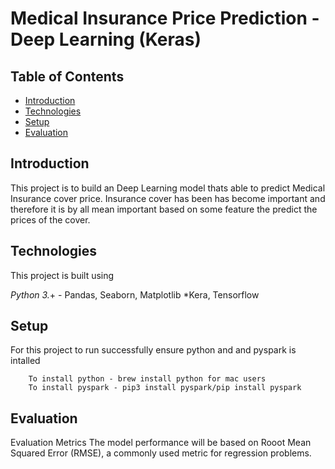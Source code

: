 # Medical Insurance Price Prediction - Deep Learning (Keras)

## Table of Contents
* [Introduction](#Introduction)
* [Technologies](#Technologies)
* [Setup](#Setup)
* [Evaluation](#Evaluation)

## Introduction
This project is to build an Deep Learning model thats able to predict Medical Insurance cover price. Insurance cover has been has become important and therefore it is by all mean important based on some feature the predict the prices of the cover. 

## Technologies
This project is built using 

*Python 3.*+ - Pandas, Seaborn, Matplotlib
*Kera, Tensorflow

## Setup 
For this project to run successfully ensure python and and pyspark is intalled
```
    To install python - brew install python for mac users
    To install pyspark - pip3 install pyspark/pip install pyspark
```

## Evaluation
Evaluation Metrics
The model performance will be based on Rooot Mean Squared Error (RMSE), a commonly used metric for regression problems.